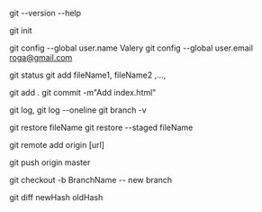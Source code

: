 git --version
    --help

git init 

git config --global user.name Valery
git config --global user.email roga@gmail.com

git status
git add fileName1, fileName2 ,..., 

git add .
git commit -m"Add index.html"

git log, git log --oneline
git branch -v


git restore fileName 
git restore --staged fileName


git remote add origin [url]


git push origin master

git checkout -b BranchName -- new branch

git diff newHash oldHash


